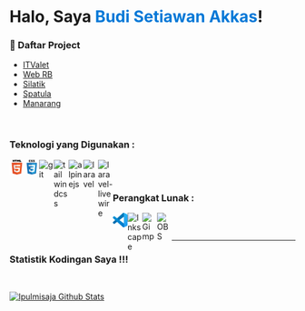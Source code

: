 # Halo, Saya <span style="color:#0078d7">Budi Setiawan Akkas</span>!

### 📕 Daftar Project

- [ITValet](https://webapps.bps.go.id/sulbar/itvalet/)
- [Web RB](https://bpsprovsulbar.id/rb)
- [Silatik](https://bpsprovsulbar.id/silatik)
- [Spatula](https://webapps.bps.go.id/sulbar/spatula/)
- [Manarang](https://github.com/ipulmisaja/manarang)

<br/>

### Teknologi yang Digunakan :

<a href="https://www.w3.org/html/" target="_blank">
<img align="left" alt="HTML5" width="26px" src="https://raw.githubusercontent.com/github/explore/80688e429a7d4ef2fca1e82350fe8e3517d3494d/topics/html/html.png" />
</a>
<a href="https://www.w3schools.com/css/" target="_blank">
<img align="left" alt="CSS3" width="26px" src="https://raw.githubusercontent.com/github/explore/80688e429a7d4ef2fca1e82350fe8e3517d3494d/topics/css/css.png" />
</a>
<a href="https://git-scm.com/" target="_blank">
<img align="left" alt="git" width="26px" src="https://www.vectorlogo.zone/logos/git-scm/git-scm-icon.svg"/>
</a>
<a href="https://tailwindcss.com/" target="_blank">
<img align="left" alt="tailwindcss" width="26px" src="https://bourhaouta.gallerycdn.vsassets.io/extensions/bourhaouta/tailwindshades/0.0.5/1592520164095/Microsoft.VisualStudio.Services.Icons.Default" />
</a>
<a href="https://tailwindcss.com/" target="_blank">
<img align="left" alt="alpinejs" width="26px" src="https://ih1.redbubble.net/image.2429658266.3489/st,small,507x507-pad,600x600,f8f8f8.jpg" />
</a>
<a href="https://laravel.com/" target="_blank">
<img align="left" alt="laravel" width="26px" src="https://static-00.iconduck.com/assets.00/laravel-icon-497x512-uwybstke.png" />
<a href="https://laravel-livewire.com/" target="_blank">
<img align="left" alt="laravel-livewire" width="26px" src="https://laravel-livewire.com/img/twitter.png" />
</a>
<br />
<br />

### Perangkat Lunak :

<a href="https://code.visualstudio.com/" target="_blank">
<img align="left" alt="Visual Studio Code" width="26px" src="https://raw.githubusercontent.com/github/explore/80688e429a7d4ef2fca1e82350fe8e3517d3494d/topics/visual-studio-code/visual-studio-code.png" />
</a>
<a href="https://inkscape.org/" target="_blank">
<img align="left" alt="Inkscape" width="26px" src="https://raw.githubusercontent.com/wjramos/flat.icns/inkscape/pngs/inkscape.png"/>
</a>
<a href="https://www.gimp.org/" target="_blank">
<img align="left" alt="Gimp" width="26px" src="https://icons.iconarchive.com/icons/bokehlicia/captiva/256/gimp-icon.png"/>
</a>
<a href="https://obsproject.com/" target="_blank">
<img align="left" alt="OBS" width="26px" src="https://i.pinimg.com/originals/77/4a/c2/774ac2626cfb808587f169ee4667524c.png"/>
</a>


<br />
<br />

---

### Statistik Kodingan Saya !!!
<br />

[![Ipulmisaja Github Stats](https://github-readme-stats.vercel.app/api?username=cloudwalkerid&include_all_commits=true&count_private=true&show_icons=true&line_height=20&title_color=FFFFFF&icon_color=FFFFFF&text_color=FFFFFF&bg_color=0D1117)](https://github.com/anuraghazra/github-readme-stats)
